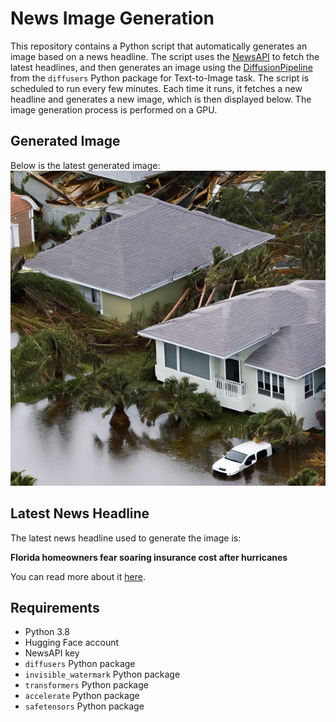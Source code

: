 # News Image Generation
This repository contains a Python script that automatically generates an image based on a news headline. The script uses the [NewsAPI](https://newsapi.org/) to fetch the latest headlines, and then generates an image using the [DiffusionPipeline](https://github.com/huggingface/diffusers) from the `diffusers` Python package for Text-to-Image task.
The script is scheduled to run every few minutes. Each time it runs, it fetches a new headline and generates a new image, which is then displayed below. The image generation process is performed on a GPU.

## Generated Image
Below is the latest generated image:
![Generated Image](image.png)

## Latest News Headline
The latest news headline used to generate the image is:

**Florida homeowners fear soaring insurance cost after hurricanes**

You can read more about it [here](https://news.google.com/rss/articles/CBMikAFBVV95cUxQV3NWeEdVLWZHWjlqSXdyNVNTdnU2V0dqb3RwVVlQM2JQdUVlekJBN0NVWUVaTGIwX2NHRnJIOGg1Y1hjRnpGUE00VFJFQS0tSUJReEhGZk9iWkNPMTY1eVphZ2E1WGhwV0NWcUxYdUZrbU8zXzRmWXNUM241MWNYQmpYc3BsekNWTDk0bVEzVG4?oc=5).

## Requirements
- Python 3.8
- Hugging Face account
- NewsAPI key
- `diffusers` Python package
- `invisible_watermark` Python package
- `transformers` Python package
- `accelerate` Python package
- `safetensors` Python package
